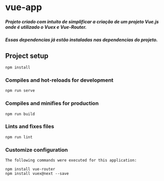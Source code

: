 # vue-app

##### Projeto criado com intuito de simplificar a criação de um projeto Vue.js onde é utilizado o Vuex e Vue-Router.
##### Essas dependencias já estão instaladas nas dependencias do projeto.

## Project setup
```
npm install
```

### Compiles and hot-reloads for development
```
npm run serve
```

### Compiles and minifies for production
```
npm run build
```

### Lints and fixes files
```
npm run lint
```

### Customize configuration

```
The following commands were executed for this application:

npm install vue-router
npm install vuex@next --save
```
